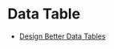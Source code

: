 # Data Table

* [Design Better Data Tables](https://medium.com/mission-log/design-better-data-tables-430a30a00d8c#.cwxong8dy)